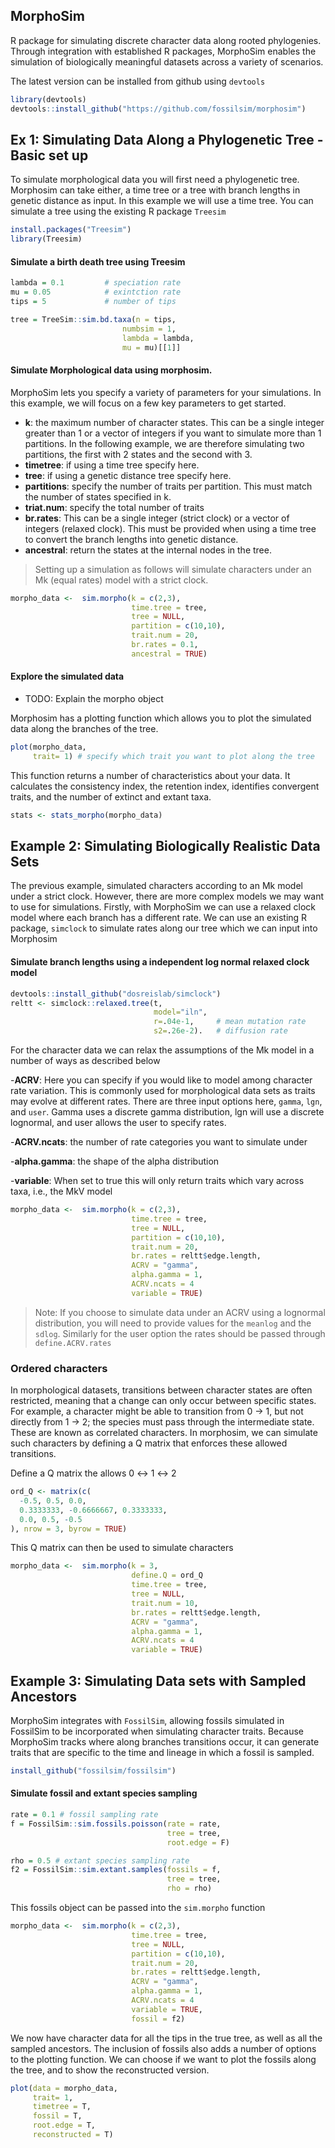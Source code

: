## MorphoSim 

R package for simulating discrete character data along rooted phylogenies. Through integration with established R packages, MorphoSim enables the simulation of biologically meaningful datasets across a variety of scenarios. 

The latest version can be installed from github using `devtools` 

``` r   
library(devtools)
devtools::install_github("https://github.com/fossilsim/morphosim")
```
    


## Ex 1: Simulating Data Along a Phylogenetic Tree - Basic set up
To simulate morphological data you will first need a phylogenetic tree. Morphosim can take either, a time tree or a tree with branch lengths in genetic distance as input. In this example we will use a time tree. You can simulate a tree using the existing R package `Treesim`

```r
install.packages("Treesim")
library(Treesim)
```

#### Simulate a birth death tree using Treesim
```r
lambda = 0.1         # speciation rate
mu = 0.05            # exintction rate
tips = 5             # number of tips

tree = TreeSim::sim.bd.taxa(n = tips, 
                         numbsim = 1, 
                         lambda = lambda, 
                         mu = mu)[[1]]                       
```
#### Simulate Morphological data using morphosim. 
MorphoSim lets you specify a variety of parameters for your simulations. In this example, we will focus on a few key parameters to get started.
- **k**: the maximum number of character states. This can be a single integer greater than 1 or a vector of integers if you want to simulate more than 1 partitions. In the following example, we are therefore simulating two partitions, the first with 2 states and the second with 3.
- **timetree**: if using a time tree specify here.
- **tree**: if using a genetic distance tree specify here.
- **partitions**: specify the number of traits per partition. This must match the number of states specified in k.
- **triat.num**: specify the total number of traits 
- **br.rates**: This can be a single integer (strict clock) or a vector of integers (relaxed clock). This must be provided when using a time tree to convert the branch lengths into genetic distance.
- **ancestral**: return the states at the internal nodes in the tree.

> Setting up a simulation as follows will simulate characters under an Mk (equal rates) model with a strict clock.


```r
morpho_data <-  sim.morpho(k = c(2,3), 
                           time.tree = tree,
                           tree = NULL,
                           partition = c(10,10),
                           trait.num = 20,
                           br.rates = 0.1,
                           ancestral = TRUE)  

```
#### Explore the simulated data
- TODO: Explain the morpho object

Morphosim has a plotting function which allows you to plot the simulated data along the branches of the tree. 
```r
plot(morpho_data, 
     trait= 1) # specify which trait you want to plot along the tree
```
This function returns a number of characteristics about your data. It calculates the consistency index, the retention index, identifies convergent traits, and the number of extinct and extant taxa.
```r
stats <- stats_morpho(morpho_data)
```




## Example 2: Simulating Biologically Realistic Data Sets
The previous example, simulated characters according to an Mk model under a strict clock. However, there are more complex models we may want to use for simulations. Firstly, with MorphoSim we can use a relaxed clock model where each branch has a different rate. We can use an existing R package, `simclock` to simulate rates along our tree which we can input into Morphosim 


####  Simulate branch lengths using a independent log normal relaxed clock model

```r
devtools::install_github("dosreislab/simclock")
reltt <- simclock::relaxed.tree(t, 
                                model="iln", 
                                r=.04e-1,     # mean mutation rate
                                s2=.26e-2).   # diffusion rate
```
For the character data we can relax the assumptions of the Mk model in a number of ways as described below

-**ACRV**: Here you can specify if you would like to model among character rate variation. This is commonly used for morphological data sets as traits may evolve at different rates. There are three input options here, `gamma`, `lgn`, and `user`. Gamma uses a discrete gamma distribution, lgn will use a discrete lognormal, and user allows the user to specify rates.

-**ACRV.ncats**: the number of rate categories you want to simulate under

-**alpha.gamma**: the shape of the alpha distribution

-**variable**: When set to true this will only return traits which vary across taxa, i.e., the MkV model

```r
morpho_data <-  sim.morpho(k = c(2,3), 
                           time.tree = tree,
                           tree = NULL,
                           partition = c(10,10),
                           trait.num = 20,
                           br.rates = reltt$edge.length,
                           ACRV = "gamma",
                           alpha.gamma = 1,
                           ACRV.ncats = 4
                           variable = TRUE)

```

> Note: If you choose to simulate data under an ACRV using a lognormal distribution, you will need to provide values for the `meanlog` and the `sdlog`. Similarly for the user option the rates should be passed through `define.ACRV.rates`

### Ordered characters
In morphological datasets, transitions between character states are often restricted, meaning that a change can only occur between specific states. For example, a character might be able to transition from 0 → 1, but not directly from 1 → 2; the species must pass through the intermediate state. These are known as correlated characters. In morphosim, we can simulate such characters by defining a Q matrix that enforces these allowed transitions.

Define a Q matrix the allows 0 &harr; 1 &harr; 2

```r
ord_Q <- matrix(c(
  -0.5, 0.5, 0.0,
  0.3333333, -0.6666667, 0.3333333,
  0.0, 0.5, -0.5
), nrow = 3, byrow = TRUE)
```
This Q matrix can then be used to simulate characters

```r
morpho_data <-  sim.morpho(k = 3, 
                           define.Q = ord_Q
                           time.tree = tree,
                           tree = NULL,
                           trait.num = 10,
                           br.rates = reltt$edge.length,
                           ACRV = "gamma",
                           alpha.gamma = 1,
                           ACRV.ncats = 4
                           variable = TRUE)
```

## Example 3: Simulating Data sets with Sampled Ancestors
MorphoSim integrates with `FossilSim`, allowing fossils simulated in FossilSim to be incorporated when simulating character traits. Because MorphoSim tracks where along branches transitions occur, it can generate traits that are specific to the time and lineage in which a fossil is sampled.

```r
install_github("fossilsim/fossilsim")
```
#### Simulate fossil and extant species sampling

```r
rate = 0.1 # fossil sampling rate
f = FossilSim::sim.fossils.poisson(rate = rate, 
                                   tree = tree, 
                                   root.edge = F)

rho = 0.5 # extant species sampling rate
f2 = FossilSim::sim.extant.samples(fossils = f, 
                                   tree = tree, 
                                   rho = rho)
```

This fossils object can be passed into the `sim.morpho` function

```r
morpho_data <-  sim.morpho(k = c(2,3), 
                           time.tree = tree,
                           tree = NULL,
                           partition = c(10,10),
                           trait.num = 20,
                           br.rates = reltt$edge.length,
                           ACRV = "gamma",
                           alpha.gamma = 1,
                           ACRV.ncats = 4
                           variable = TRUE,
                           fossil = f2)
```
We now have character data for all the tips in the true tree, as well as all the sampled ancestors. The inclusion of fossils also adds a number of options to the plotting function. We can choose if we want to plot the fossils along the tree, and to show the reconstructed version. 

```r
plot(data = morpho_data, 
     trait= 1, 
     timetree = T, 
     fossil = T,
     root.edge = T, 
     reconstructed = T)
```
